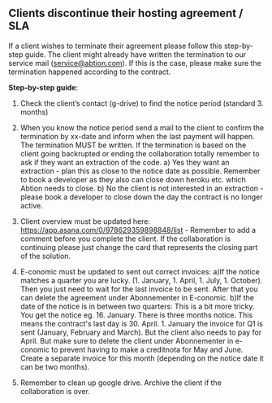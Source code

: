 ## Clients discontinue their hosting agreement / SLA

If a client wishes to terminate their agreement please follow this step-by-step guide. The client might already have written the termination to our service mail (service@abtion.com). If this is the case, please make sure the termination happened according to the contract. 

**Step-by-step guide**: 

1. Check the client’s contact (g-drive) to find the notice period (standard 3. months)


2. When you know the notice period send a mail to the client to confirm the termination by xx-date and inform when the last payment will happen. The termination MUST be written. If the termination is based on the client going backrupted or ending the collaboration totally remember to ask if they want an extraction of the code. 
 a) Yes they want an extraction - plan this as close to the notice date as possible. Remember to book a developer as they also can close down heroku etc. which Abtion needs to close. 
 b) No the client is not interested in an extraction - please book a developer to close down the day the contract is no longer active. 


3. Client overview must be updated here: https://app.asana.com/0/978629359898848/list - Remember to add a comment before you complete the client. If the collaboration is continuing please just change the card that represents the closing part of the solution. 


4. E-conomic must be updated to sent out correct invoices:
 a)If the notice matches a quarter you are lucky. (1. January, 1. April, 1. July, 1. October). Then you just need to wait for the last invoice to be sent. After that you can delete the agreement under Abonnementer in E-conomic. 
 b)If the date of the notice is in between two quarters: This is a bit more tricky. You get the notice eg. 16. January. There is three months notice. This means the contract's last day is 30. April. 1. January the invoice for Q1 is sent (January, February and March). But the client also needs to pay for April. But make sure to delete the client under Abonnementer in e-conomic to prevent having to make a creditnota for May and June. Create a separate invoice for this month (depending on the notice date it can be two months).


5. Remember to clean up google drive. Archive the client if the collaboration is over. 
